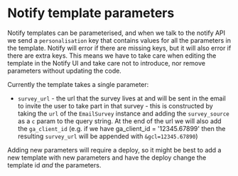 # Notify template parameters

Notify templates can be parameterised, and when we talk to the notify API we
send a `personalisation` key that contains values for all the parameters in the
template.  Notify will error if there are missing keys, but it will also error
if there are extra keys.  This means we have to take care when editing the
template in the Notify UI and take care not to introduce, nor remove parameters
without updating the code.

Currently the template takes a single parameter:

* `survey_url` - the url that the survey lives at and will be sent in the email
                 to invite the user to take part in that survey - this is
                 constructed by taking the `url` of the `EmailSurvey` instance
                 and adding the `survey_source` as a `c` param to the query
                 string. At the end of the url we will also add the `ga_client_id`
                 (e.g. if we have ga_client_id = '12345.67899' then the resulting 
                 `survey_url` will be appended with `&gcl=12345.67890`)

Adding new parameters will require a deploy, so it might be best to add a new
template with new parameters and have the deploy change the template id *and*
the parameters.
